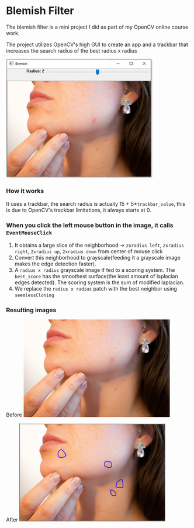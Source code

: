 # Blemish Filter

The blemish filter is a mini project I did as part of my OpenCV online course work.

The project utilizes OpenCV's high GUI to create an app and a trackbar that increases the search radius of the best radius x radius

<img src="images/OpenCV_GUI.PNG" width="400" height="auto">

### How it works
It uses a trackbar, the search radius is actually 15 + 5*`trackbar_value`, this is due to OpenCV's trackbar limitations, it always starts at 0.

### When you click the left mouse button in the image, it calls `EventMouseClick`

1. It obtains a large slice of the neighborhood -> `2xradius left`, `2xradius right`, `2xradius up`, `2xradius down` from center of mouse click
2. Convert this neighborhood to grayscale(feeding it a grayscale image makes the edge detection faster).
3. A `radius x radius` grayscale image if fed to a scoring system. The `best_score` has the smoothest surface(the least amount of laplacian edges detected). The scoring system is the sum of modified laplacian.
4. We replace the `radius x radius` patch with the best neighbor using `seemlessCloning`

### Resulting images

Before
<img src="images/blemish.png" width="400" height="auto">

After
<img src="images/after.PNG" width="400" height="auto">
